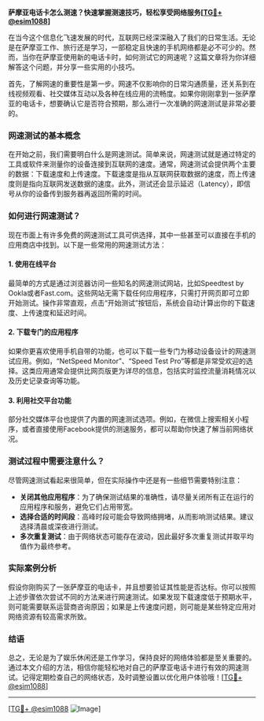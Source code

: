 **萨摩亚电话卡怎么测速？快速掌握测速技巧，轻松享受网络服务[[TG💪+ @esim1088](https://t.me/s/esim1088)]**

在当今这个信息化飞速发展的时代，互联网已经深深融入了我们的日常生活。无论是在萨摩亚工作、旅行还是学习，一部稳定且快速的手机网络都是必不可少的。然而，当你在萨摩亚使用新的电话卡时，如何测试它的网速呢？这篇文章将为你详细解答这个问题，并分享一些实用的小技巧。

首先，了解网速的重要性是第一步。网速不仅影响你的日常沟通质量，还关系到在线视频观看、社交媒体互动以及各种在线应用的流畅度。如果你刚刚拿到一张萨摩亚的电话卡，想要确认它是否符合预期，那么进行一次准确的网速测试是非常必要的。

### 网速测试的基本概念

在开始之前，我们需要明白什么是网速测试。简单来说，网速测试就是通过特定的工具或软件来测量你的设备连接到互联网的速度。通常，网速测试会提供两个主要的数据：下载速度和上传速度。下载速度是指从互联网获取数据的速度，而上传速度则是指向互联网发送数据的速度。此外，测试还会显示延迟（Latency），即信号从你的设备传到服务器再返回所需的时间。

### 如何进行网速测试？

现在市面上有许多免费的网速测试工具可供选择，其中一些甚至可以直接在手机的应用商店中找到。以下是一些常用的网速测试方法：

#### 1. 使用在线平台
最简单的方式是通过浏览器访问一些知名的网速测试网站，比如Speedtest by Ookla或者Fast.com。这些网站无需下载任何应用程序，只需打开网页即可立即开始测试。操作非常直观，点击“开始测试”按钮后，系统会自动计算出你的下载速度、上传速度和延迟时间。

#### 2. 下载专门的应用程序
如果你更喜欢使用手机自带的功能，也可以下载一些专门为移动设备设计的网速测试应用。例如，“NetSpeed Monitor”、“Speed Test Pro”等都是非常受欢迎的选择。这类应用通常会提供比网页版更为详尽的信息，包括实时监控流量消耗情况以及历史记录查询等功能。

#### 3. 利用社交平台功能
部分社交媒体平台也提供了内置的网速测试选项。例如，在微信上搜索相关小程序，或者直接使用Facebook提供的测速服务，都可以帮助你快速了解当前网络状况。

### 测试过程中需要注意什么？

尽管网速测试看起来很简单，但在实际操作中还是有一些细节需要特别注意：

- **关闭其他应用程序**：为了确保测试结果的准确性，请尽量关闭所有正在运行的应用程序和服务，避免它们占用带宽。
- **选择合适的时间段**：高峰时段可能会导致网络拥堵，从而影响测试结果。建议选择清晨或深夜进行测试。
- **多次重复测试**：由于网络状态可能存在波动，因此最好多次重复测试并取平均值作为最终参考。

### 实际案例分析

假设你刚购买了一张萨摩亚的电话卡，并且想要验证其性能是否达标。你可以按照上述步骤依次尝试不同的方法来进行网速测试。如果发现下载速度低于预期水平，则可能需要联系运营商咨询原因；如果是上传速度问题，则可能是某些特定应用对网络资源有较高需求所致。

### 结语

总之，无论是为了娱乐休闲还是工作学习，保持良好的网络体验都是至关重要的。通过本文介绍的方法，相信你能轻松地对自己的萨摩亚电话卡进行有效的网速测试。记得定期检查自己的网络状态，及时调整设置以优化用户体验哦！[[TG💪+ @esim1088](https://t.me/s/esim1088)]

---

[[TG💪+ @esim1088](https://t.me/s/esim1088) ![Image](https://i.postimg.cc/4NQfJmqS/Snipaste-2025-05-13-00-14-12.png)]